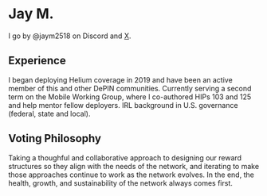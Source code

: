 # Jay M.

I go by @jaym2518 on Discord and [X](https://x.com/jaym2518).

## Experience

I began deploying Helium coverage in 2019 and have been an active member of this and other DePIN communities. Currently serving a second term on the Mobile Working Group, where I co-authored HIPs 103 and 125 and help mentor fellow deployers. IRL background in U.S. governance (federal, state and local).

## Voting Philosophy

Taking a thoughful and collaborative approach to designing our reward structures so they align with the needs of the network, and iterating to make those approaches continue to work as the network evolves. In the end, the health, growth, and sustainability of the network always comes first. 
